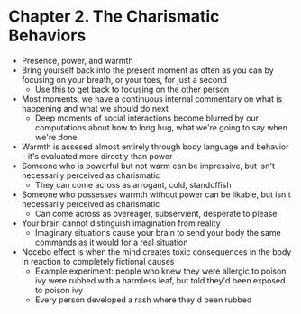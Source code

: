 # Chapter 2. The Charismatic Behaviors

* Presence, power, and warmth
* Bring yourself back into the present moment as often as you can by focusing on your breath, or your toes, for just a second
  * Use this to get back to focusing on the other person
* Most moments, we have a continuous internal commentary on what is happening and what we should do next
  * Deep moments of social interactions become blurred by our computations about how to long hug, what we're going to say when we're done
* Warmth is assesed almost entirely through body language and behavior - it's evaluated more directly than power
* Someone who is powerful but not warm can be impressive, but isn't necessarily perceived as charismatic
  * They can come across as arrogant, cold, standoffish
* Someone who possesses warmth without power can be likable, but isn't necessarily perceived as charismatic
  * Can come across as overeager, subservient, desperate to please
* Your brain cannot distinguish imagination from reality
  * Imaginary situations cause your brain to send your body the same commands as it would for a real situation
* Nocebo effect is when the mind creates toxic consequences in the body in reaction to completely fictional causes
  * Example experiment: people who knew they were allergic to poison ivy were rubbed with a harmless leaf, but told they'd been exposed to poison ivy
  * Every person developed a rash where they'd been rubbed
